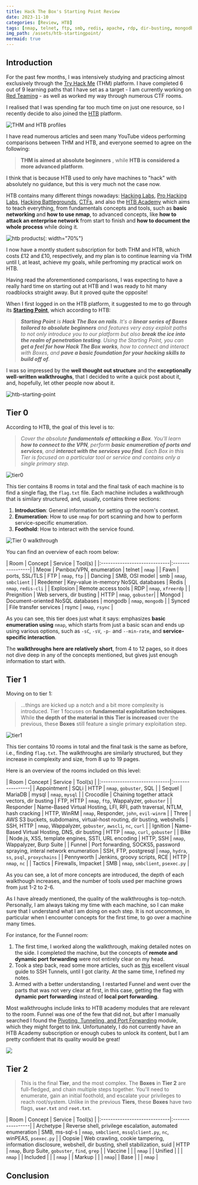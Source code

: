 ```yaml
---
title: Hack The Box's Starting Point Review 
date: 2023-11-10
categories: [Review, HTB]
tags: [nmap, telnet, ftp, smb, redis, apache, rdp, dir-busting, mongodb, rsync]
img_path: /assets/htb-startingpoint/
mermaid: true
---
```


## Introduction

For the past few months, I was intensively studying and practicing almost exclusively through the [Try Hack Me](https://tryhackme.com) (THM) platform. I have completed 6 out of 9 learning paths that I have set as a target - I am currently working on [Red Teaming](https://tryhackme.com/paths) - as well as worked my way through numerous CTF rooms. 

I realised that I was spending far too much time on just one resource, so I recently decide to also joined the [HTB](https://app.hackthebox.com/home) platform. 

![THM and HTB profiles](site-profiles.png)

I have read numerous articles and seen many YouTube videos performing comparisons between THM and HTB, and everyone seemed to agree on the following: 

> **THM is aimed at absolute beginners** , while **HTB is considered a more advanced platform**. 

I think that is because HTB used to only have machines to "hack" with absolutely no guidance, but this is very much not the case now. 

HTB contains many different things nowadays: [Hacking Labs](https://www.hackthebox.com/hacker/hacking-labs), [Pro Hacking Labs](https://www.hackthebox.com/hacker/pro-labs), [Hacking Battlegrounds](https://www.hackthebox.com/hacker/hacking-battlegrounds), [CTFs](https://www.hackthebox.com/hacker/ctf), and also the [HTB Academy](https://academy.hackthebox.com/) which aims to teach everything, from fundamentals concepts and tools, such as **basic networking** and **how to use nmap**, to advanced concepts, like **how to attack an enterprise network** from start to finish and **how to document the whole process** while doing it.

![htb products](htb-products.png){: width="70%"}

I now have a montly student subscription for both THM and HTB, which costs £12 and £10, respectively, and my plan is to continue learning via THM until I, at least, achieve my goals, while perfroming my practical work on HTB. 

Having read the aforementioned comparisons, I was expecting to have a really hard time on starting out at HTB and I was ready to hit many roadblocks straight away. But it proved quite the opposite!

When I first logged in on the HTB platform, it suggested to me to go through its [**Starting Point**](https://app.hackthebox.com/starting-point), which according to HTB: 

> _**Starting Point** is **Hack The Box on rails**. It's a **linear series of Boxes tailored to absolute beginners** and features very easy exploit paths to not only introduce you to our platform but also **break the ice into the realm of penetration testing**. Using the Starting Point, you can **get a feel for how Hack The Box works**, how to connect and interact with Boxes, and **pave a basic foundation for your hacking skills to build off of**._

I was so impressed by the **well thought out structure** and the **exceptionally well-written walkthroughs**, that I decided to write a quick post about it, and, hopefully, let other people now about it.

![htb-starting-point](htb-starting-point.jpg)

## Tier 0

According to HTB, the goal of this level is to:

> *Cover the absolute **fundamentals of attacking a Box**. You'll learn **how to connect to the VPN**, perform **basic enumeration of ports and services**, and **interact with the services you find**. Each Box in this Tier is focused on a particular tool or service and contains only a single primary step.*

![tier0](tier-0-completed.png)

This tier contains 8 rooms in total and the final task of each machine is to find a single flag, the `flag.txt` file. Each machine includes a walkthrough that is similary structured, and, usually, contains three sections:
1. **Introduction**: General information for setting up the room's context.
2. **Enumeration**: How to use `nmap` for port scanning and how to perform service-specific enumeration.
3. **Foothold**: How to interact with the service found.

![Tier 0 walkthrough](tier0-walkthrough.jpg)

You can find an overview of each room below:

| Room | Concept | Service | Tool(s) |
|:-----------------------------|:-----------------|
| Meow | Pwnbox/VPN, enumeration | telnet | `nmap` | 
| Fawn | ports, SSL/TLS | FTP | `nmap`, `ftp` |
| Dancing | SMB, OSI model | smb | `nmap`, `smbclient` |
| Reedemer | Key-value in-memory NoSQL databases | Redis | `nmap`, `redis-cli` |
| Explosion | Remote access tools | RDP |  `nmap`, `xfreerdp` |
| Preignition | Web servers, dir busting | HTTP |  `nmap`, `gobuster`|
| Mongod | Document-oriented NoSQL databases | mongodb |  `nmap`, `mongodb` |
| Synced | File transfer services | rsync |  `nmap`, `rsync` |

As you can see, this tier does just what it says: emphasizes **basic enumeration using** `nmap`, which starts from just a basic scan and ends up using various options, such as `-sC`, `-sV`, `-p-` and `--min-rate`, and **service-specific interaction**. 

The **walkthroughs here are relatively short**, from 4 to 12 pages, so it does not dive deep in any of the concepts mentioned, but gives just enough information to start with.

## Tier 1

Moving on to tier 1:

> ...things are kicked up a notch and a bit more complexity is introduced. Tier 1 focuses on **fundamental exploitation techniques**. While **the depth of the material in this Tier is increased** over the previous, these **Boxes** still feature a single primary exploitation step.

![tier1](tier-1-completed.png)

This tier contains 10 rooms in total and the final task is the same as before, i.e., finding `flag.txt`. The walkthroughs are similarly structured, but they increase in complexity and size, from 8 up to 19 pages.

Here is an overview of the rooms included on this level:

| Room | Concept | Service | Tool(s) |
|:-----------------------------|:-----------------|
| Appointment | SQLi | HTTP | `nmap`, `gobuster`, SQL | 
| Sequel | MariaDB | mysql | `nmap`, `mysql` |
| Crocodile | Chaining together attack vectors, dir busting  | FTP, HTTP | `nmap`, `ftp`, Wappalyzer, `gobuster` |
| Responder | Name-Based Virtual Hosting, LFI, RFI, path traversal, NTLM, hash cracking | HTTP, WinRM | `nmap`, Responder, `john`, `evil-winrm` |
| Three | AWS S3 buckets, subdomains, virtual-host routing, dir busting, webshells | SSH, HTTP |  `nmap`, Wappalyzer, `gobuster`, `awscli`, `nc`, `curl` |
| Ignition | Name-Based Virtual Hosting, DNS, dir busting  | HTTP |  `nmap`, `curl`, `gobuster` |
| Bike | Node.js, XSS, template engines, SSTI, URL encoding | HTTP, SSH |  `nmap`, Wappalyzer, Burp Suite |
| Funnel | Port forwarding, SOCKS5, password spraying, interal network enumeration | SSH, FTP, postgresql |  `nmap`, `hydra`, `ss`, `psql`, `proxychains` |
| Pennyworth | Jenkins, groovy scripts, RCE | HTTP |  `nmap`, `nc` |
| Tactics | Firewalls, Impacket | SMB |  `nmap`, `smbclient`, `psexec.py` |

As you can see, a lot of more concepts are introduced, the depth of each walkthough increases, and the number of tools used per machine grows from just 1-2 to 2-6. 

As I have already mentioned, the quality of the walkthroughs is top-notch. Personally, I am always taking my time with each machine, so I can make sure that I understand what I am doing on each step. It is not uncommon, in particular when I encounter concepts for the first time, to go over a machine many times. 

For instance, for the Funnel room:
1. The first time, I worked along the walkthrough, making detailed notes on the side. I completed the machine, but the concepts of **remote and dynamic port forwarding** were not entirely clear on my head.
2. Took a step back, read some more articles, such as [this](https://iximiuz.com/en/posts/ssh-tunnels/) excellent visual guide to SSH Tunnels, until I got clarity. At the same time, I refined my notes.
3. Armed with a better understanding, I restarted Funnel and went over the parts that was not very clear at first, in this case, getting the flag with **dynamic port forwarding** instead of **local port forwarding**.

Most walkthroughs include links to HTB academy modules that are relevant to the room. Funnel was one of the few that did not, but after I manually searched I found the [Pivoting, Tunneling, and Port Forwarding](https://academy.hackthebox.com/module/details/158) module, which they might forget to link. Unfortunately, I do not currently have an HTB Academy subscription or enough cubes to unlock its content, but I am pretty confident that its quality would be great!

![](tunneling-module.png)


## Tier 2

> This is the final **Tier**, and the most complex. The **Boxes** in **Tier 2** are full-fledged, and chain multiple steps together. You'll need to enumerate, gain an initial foothold, and escalate your privileges to reach root/system. Unlike in the previous **Tiers**, these **Boxes** have two flags, **`user.txt`** and **`root.txt`**.

| Room | Concept | Service | Tool(s) |
|:-----------------------------|:-----------------|
| Archetype | Reverse shell, privilege escalation, automated enumeration | SMB, ms-sql-s | `nmap`, `smbclient`, `mssqlclient.py`, `nc`, winPEAS, `psexec.py` | 
| Oopsie | Web crawling, cookie tampering, information disclosure, webshell, dir busting, shell stabilization, suid | HTTP | `nmap`, Burp Suite, `gobuster`, `find`, `grep` |
| Vaccine |   |  | `nmap` |
| Unified |  |  | `nmap` |
| Included |  |  |  `nmap` |
| Markup |  |  |  `nmap`|
| Base |  |  |  `nmap` |


## Conclusion